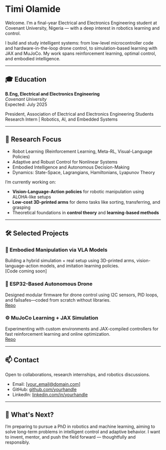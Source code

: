 # Timi Olamide

Welcome. I’m a final-year Electrical and Electronics Engineering student at Covenant University, Nigeria — with a deep interest in robotics learning and control.

I build and study intelligent systems: from low-level microcontroller code and hardware-in-the-loop drone control, to simulation-based learning with JAX and MuJoCo. My work spans reinforcement learning, optimal control, and embodied intelligence.

---

## 🎓 Education  
**B.Eng, Electrical and Electronics Engineering**  
*Covenant University*  
Expected: July 2025

President, Association of Electrical and Electronics Engineering Students  
Research Intern | Robotics, AI, and Embedded Systems

---

## 🔬 Research Focus  
- Robot Learning (Reinforcement Learning, Meta-RL, Visual-Language Policies)  
- Adaptive and Robust Control for Nonlinear Systems  
- Embodied Intelligence and Autonomous Decision-Making  
- Dynamics: State-Space, Lagrangians, Hamiltonians, Lyapunov Theory  

I’m currently working on:
- **Vision-Language-Action policies** for robotic manipulation using ALOHA-like setups
- **Low-cost 3D-printed arms** for demo tasks like sorting, transferring, and grasping
- Theoretical foundations in **control theory** and **learning-based methods**

---

## 🛠️ Selected Projects  

### 🧠 Embodied Manipulation via VLA Models  
Building a hybrid simulation + real setup using 3D-printed arms, vision-language-action models, and imitation learning policies.  
[Code coming soon]

### 🚁 ESP32-Based Autonomous Drone  
Designed modular firmware for drone control using I2C sensors, PID loops, and failsafes—coded from scratch without libraries.  
[Repo]()

### ⚙️ MuJoCo Learning + JAX Simulation  
Experimenting with custom environments and JAX-compiled controllers for fast reinforcement learning and online optimization.  
[Repo]()

---

## 📫 Contact  
Open to collaborations, research internships, and robotics discussions.

- Email: [your_email@domain.com]  
- GitHub: [github.com/yourhandle](https://github.com/yourhandle)  
- LinkedIn: [linkedin.com/in/yourhandle](https://linkedin.com/in/yourhandle)

---

## 🔭 What's Next?  
I’m preparing to pursue a PhD in robotics and machine learning, aiming to solve long-term problems in intelligent control and adaptive behavior. I want to invent, mentor, and push the field forward — thoughtfully and responsibly.

